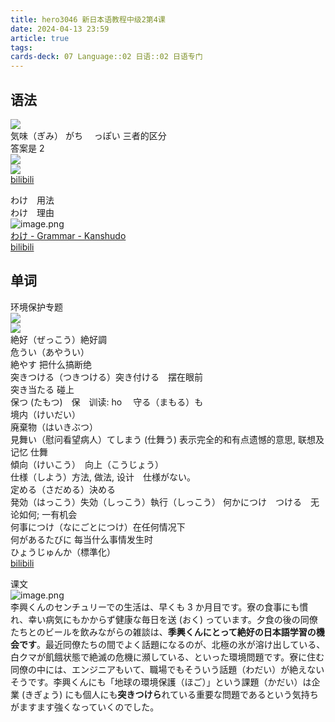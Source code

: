 ```yaml
---
title: hero3046 新日本语教程中级2第4课
date: 2024-04-13 23:59
article: true
tags: 
cards-deck: 07 Language::02 日语::02 日语专门
---
```


## 语法

![](http://oss.naglfar28.com/naglfar28/202404140007176.png)  
気味（ぎみ） がち  　っぽい 三者的区分   
答案是 2  
![](http://oss.naglfar28.com/naglfar28/202404140004432.png)  
![](http://oss.naglfar28.com/naglfar28/202404140006696.png)  
[bilibili](https://www.bilibili.com/video/BV1Ab411F7oh?t=439.1)  


わけ　用法   
わけ　理由  
![image.png](http://oss.naglfar28.com/naglfar28/202404140015473.png)  
[わけ - Grammar - Kanshudo](https://www.kanshudo.com/grammar/%E3%82%8F%E3%81%91)  
[bilibili](https://www.bilibili.com/video/BV1Ab411F7oh?t=893.1)  


## 单词
环境保护专题   
![](http://oss.naglfar28.com/naglfar28/202404140031667.png)  
![](http://oss.naglfar28.com/naglfar28/202404140039027.png)  
絶好（ぜっこう）絶好調  
危うい（あやうい）  
絶やす 把什么搞断绝  
突きつける（つきつける）突き付ける　摆在眼前  
突き当たる 碰上  
保つ (たもつ)　保　训读: ho  　守る（まもる）も  
境内（けいだい）  
廃棄物（はいきぶつ）  
見舞い（慰问看望病人）てしまう (仕舞う) 表示完全的和有点遗憾的意思, 联想及记忆 仕舞  
傾向（けいこう）　向上（こうじょう）  
仕様（しよう）方法, 做法, 设计　仕様がない。  
定める（さだめる）決める  
発効（はっこう）失効（しっこう）執行（しっこう） 何かにつけ　つける　无论如何; 一有机会  
何事につけ（なにごとにつけ）在任何情况下  
何があるたびに 每当什么事情发生时  
ひょうじゅんか（標準化）  
[bilibili](https://www.bilibili.com/video/BV1Ab411F7oh?t=1393.1)  


课文  
![image.png](http://oss.naglfar28.com/naglfar28/202404141113531.png)   
李興くんのセンチュリーでの生活は、早くも 3 か月目です。寮の食事にも慣れ、幸い病気にもかからず健康な毎日を送 (おく) っています。夕食の後の同僚たちとのビールを飲みながらの雑談は、**季興くんにとって絶好の日本語学習の機会です**。最近同僚たちの間でよく話題になるのが、北極の氷が溶け出している、白クマが飢餓状態で絶滅の危機に瀕している、といった環境問題です。寮に住む同僚の中には、エンジニアもいて、職場でもそういう話題（わだい）が絶えないそうです。李興くんにも「地球の環境保護（ほご）」という課題（かだい）は企業 (きぎょう) にも個人にも**突きつけら**れている重要な問題であるという気持ちがますます強くなっていくのでした。  


